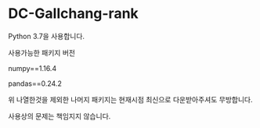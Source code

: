 # DC-Gallchang-rank

Python 3.7을 사용합니다.

사용가능한 패키지 버전

numpy==1.16.4

pandas==0.24.2 

위 나열한것을 제외한 나머지 패키지는 현재시점 최신으로 다운받아주셔도 무방합니다.

사용상의 문제는 책임지지 않습니다.
